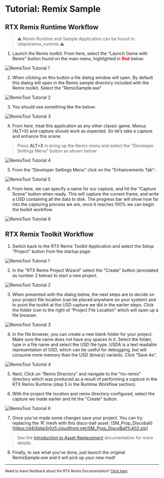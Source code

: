 # Tutorial: Remix Sample
## RTX Remix Runtime Workflow
> ⚠️ Remix Runtime and Sample Application can be found in: <remix-toolkit-install-dir>\deps\remix_runtime ⚠️

1. Launch the Remix toolkit.  From here, select the “Launch Game with Remix” button found on the main menu, highlighted in <span style="color:red">**Red**</span> below:

![RemixTool Tutorial 1](../data/images/remix-remixtutorial-001.png)

2. When clicking on this button a file dialog window will open.  By default this dialog will open in the Remix sample directory included with the Remix toolkit.  Select the "RemixSample.exe"

![RemixTool Tutorial 2](../data/images/remix-remixtutorial-002.png)

3. You should see something like the below:

![RemixTool Tutorial 3](../data/images/remix_909.png)

4. From here, treat this application as any other classic game. Menus (ALT+X) and capture should work as expected. So let’s take a capture and enhance this scene.

> Press **ALT+X** to bring up the Remix menu and select the "Developer Settings Menu" button as shown below:

![RemixTool Tutorial 4](../data/images/remix_910.png)

5. From the "Developer Settings Menu" click on the "Enhancements Tab":

![RemixTool Tutorial 5](../data/images/remix_911.png)

6. From here, we can specify a name for our capture, and hit the “Capture Scene” button when ready. This will capture the current frame, and write a USD containing all the data to disk. The progress bar will show how far into the capturing process we are, once it reaches 100% we can begin the toolkit workflow.

![RemixTool Tutorial 6](../data/images/remix_912.png)


## RTX Remix Toolkit Workflow

1. Switch back to the RTX Remix Toolkit Application and select the Setup "Project" button from the startup page:

![RemixTool Tutorial 1](../data/images/remix_913.png)

2. In the "RTX Remix Project Wizard" select the "Create" button (annotated as number 2 below) to start a new project.

![RemixTool Tutorial 2](../data/images/remix_914.png)

3. When presented with the dialog below, the next steps are to decide on your project file location (can be placed anywhere on your system) and to point the toolkit at the USD capture we did in the earlier steps. Click the folder icon to the right of “Project File Location” which will open up a file browser.

![RemixTool Tutorial 3](../data/images/remix_915.png)

4. In the file browser, you can create a new blank folder for your project. Make sure the name does not have any spaces in it. Select the folder,  type in a file name and select the USD file type. USDA is a text readable representation of USD, which can be useful for debugging, but will consume more memory than the USD (binary) variants. Click “Save As”.

![RemixTool Tutorial 4](../data/images/remix_916.png)

5. Next, Click on “Remix Directory” and navigate to the “rtx-remix” directory which was produced as a result of performing a capture in the RTX Remix Runtime (step 5 in the Runtime Workflow section).

6. With the project file location and remix directory configured, select the capture we made earlier and hit the "Create" button.

![RemixTool Tutorial 6](../data/images/remix-remixtutorial-003.png)

7. Once you’ve made some changes save your project.  You can try replacing the ‘R’ mesh with this disco-ball asset:
(SM_Prop_Discoball)[https://d4i3qtqj3r0z5.cloudfront.net/SM_Prop_DiscoBall%402.zip]

> See the [Introduction to Asset Replacement](learning-assets.md) documentation for more details.

8. Finally, to see what you’ve done, just launch the original RemisSample.exe and it will pick up your new mod!

***
<sub> Need to leave feedback about the RTX Remix Documentation?  [Click here](https://github.com/NVIDIAGameWorks/rtx-remix/issues/new?assignees=nvdamien&labels=documentation%2Cfeedback%2Ctriage&projects=&template=documentation_feedback.yml&title=%5BDocumentation+feedback%5D%3A+) <sub>